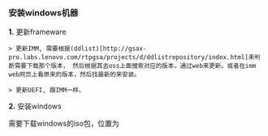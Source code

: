 ### 安装windows机器

**1.** 更新frameware
  
    > 更新IMM, 需要根据(ddlist)[http://gsax-pro.labs.lenovo.com/rtpgsa/projects/d/ddlistrepository/index.html]来判断需要下载那个版本， 然后根据其去oss上面搜索对应的版本，通过web来更新。或者在imm web网页上看原来的版本，然后找最新的来安装。

    > 更新UEFI, 跟IMM一样。

**2.** 安装windows

需要下载windows的iso包，位置为